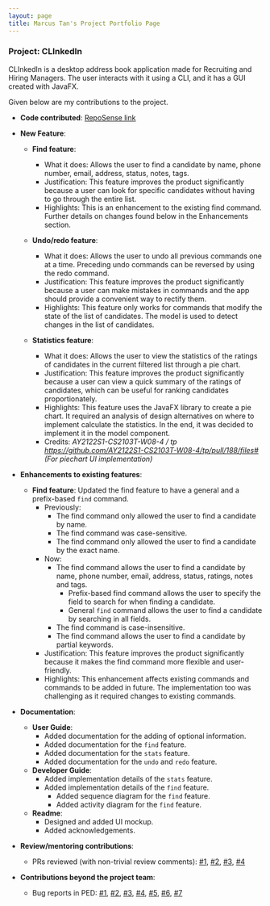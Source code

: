 ```yaml
---
layout: page
title: Marcus Tan's Project Portfolio Page
---
```


### Project: CLInkedIn

CLInkedIn is a desktop address book application made for Recruiting and Hiring Managers.
The user interacts with it using a CLI, and it has a GUI created with JavaFX.

Given below are my contributions to the project.

* **Code contributed**: [RepoSense link](https://nus-cs2103-ay2223s1.github.io/tp-dashboard/?search=emptygx&breakdown=true)


* **New Feature**:
  * **Find feature**:
    * What it does: Allows the user to find a candidate by name, phone number, email, address, status, notes, tags.
    * Justification: This feature improves the product significantly because a user can look for specific candidates without having to go through the entire list.
    * Highlights: This is an enhancement to the existing find command. Further details on changes found below in the Enhancements section.

  * **Undo/redo feature**:
    * What it does: Allows the user to undo all previous commands one at a time. Preceding undo commands can be reversed by using the redo command.
    * Justification: This feature improves the product significantly because a user can make mistakes in commands and the app should provide a convenient way to rectify them.
    * Highlights: This feature only works for commands that modify the state of the list of candidates. The model is used to detect changes in the list of candidates.

  * **Statistics feature**:
    * What it does: Allows the user to view the statistics of the ratings of candidates in the current filtered list through a pie chart.
    * Justification: This feature improves the product significantly because a user can view a quick summary of the ratings of candidates, which can be useful for ranking candidates proportionately.
    * Highlights: This feature uses the JavaFX library to create a pie chart. It required an analysis of design alternatives on where to implement calculate the statistics. In the end, it was decided to implement it in the model component.
    * Credits: *AY2122S1-CS2103T-W08-4 / tp
      https://github.com/AY2122S1-CS2103T-W08-4/tp/pull/188/files# (For piechart UI implementation)*


* **Enhancements to existing features**:
  * **Find feature**: Updated the find feature to have a general and a prefix-based `find` command.
    * Previously: 
      * The find command only allowed the user to find a candidate by name.
      * The find command was case-sensitive.
      * The find command only allowed the user to find a candidate by the exact name.
    * Now:
      * The find command allows the user to find a candidate by name, phone number, email, address, status, ratings, notes and tags.
        * Prefix-based find command allows the user to specify the field to search for when finding a candidate.
        * General `find` command allows the user to find a candidate by searching in all fields.
      * The find command is case-insensitive.
      * The find command allows the user to find a candidate by partial keywords.
    * Justification: This feature improves the product significantly because it makes the find command more flexible and user-friendly.
    * Highlights: This enhancement affects existing commands and commands to be added in future. The implementation too was challenging as it required changes to existing commands.


* **Documentation**:
    * **User Guide**:
        - Added documentation for the adding of optional information.
        - Added documentation for the `find` feature.
        - Added documentation for the `stats` feature.
        - Added documentation for the `undo` and `redo` feature.
    * **Developer Guide**:
        - Added implementation details of the `stats` feature.
        - Added implementation details of the `find` feature.
            - Added sequence diagram for the `find` feature.
            - Added activity diagram for the `find` feature.
    * **Readme**:
        - Designed and added UI mockup.
        - Added acknowledgements.


* **Review/mentoring contributions**:
  * PRs reviewed (with non-trivial review comments): 
[\#1]( https://github.com/AY2223S1-CS2103T-T13-3/tp/pull/71 ),
[\#2]( https://github.com/AY2223S1-CS2103T-T13-3/tp/pull/80 ),
[\#3]( https://github.com/AY2223S1-CS2103T-T13-3/tp/pull/102 ),
[\#4]( https://github.com/AY2223S1-CS2103T-T13-3/tp/pull/107 )


* **Contributions beyond the project team**: 
  * Bug reports in PED:
[\#1]( https://github.com/emptygx/ped/issues/1 ),
[\#2]( https://github.com/emptygx/ped/issues/2 ),
[\#3]( https://github.com/emptygx/ped/issues/3 ),
[\#4]( https://github.com/emptygx/ped/issues/4 ),
[\#5]( https://github.com/emptygx/ped/issues/5 ),
[\#6]( https://github.com/emptygx/ped/issues/6 ),
[\#7]( https://github.com/emptygx/ped/issues/7 )
